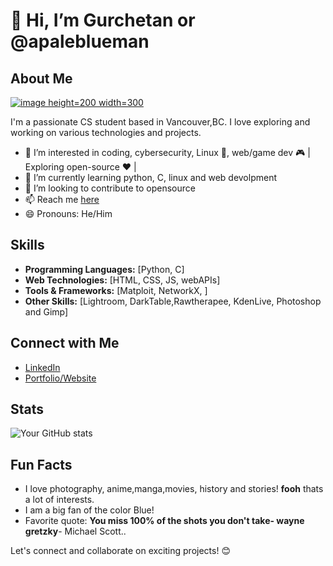#  👋 Hi, I’m Gurchetan or @apaleblueman 

## About Me
[![image height=200 width=300](https://github.com/apaleblueman/apaleblueman/assets/134831552/5977b426-7e07-49c4-b880-d7beae6d111e)](https://fineartamerica.com/featured/vancouver-art-004-catf.html)

I'm a passionate CS student based in Vancouver,BC. I love exploring and working on various technologies and projects.

- 👀 I’m interested in coding, cybersecurity, Linux 🐧, web/game dev 🎮 | Exploring open-source ❤️ |
- 🌱 I’m currently learning python, C, linux and web devolpment
- 💞️ I’m looking to contribute to opensource
- 📫 Reach me [here](https://www.linkedin.com/in/gurchetan-singh-9457322a8/)
- 😄 Pronouns: He/Him
## Skills

- **Programming Languages:** [Python, C]
- **Web Technologies:** [HTML, CSS, JS, webAPIs]
- **Tools & Frameworks:** [Matploit, NetworkX, ]
- **Other Skills:** [Lightroom, DarkTable,Rawtherapee, KdenLive, Photoshop and Gimp]

## Connect with Me

- [LinkedIn](https://www.linkedin.com/in/gurchetan-singh-9457322a8)
- [Portfolio/Website](https://apaleblueman.github.io/)

## Stats

![Your GitHub stats](https://github-readme-stats.vercel.app/api?username=apaleblueman&show_icons=true&theme=dark)

## Fun Facts

- I love photography, anime,manga,movies, history and stories! **fooh** thats a lot of interests.
- I am a big fan of the color Blue! 
- Favorite quote: **You miss 100% of the shots you don't take- wayne gretzky**- Michael Scott..

Let's connect and collaborate on exciting projects! 😊


